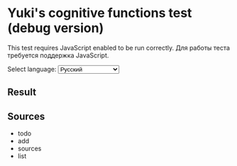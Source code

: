 # Yuki's cognitive functions test (debug version)

This test requires JavaScript enabled to be run correctly. Для работы теста требуется поддержка JavaScript.

<p>
<label for="lang">Select language:</label>
<select id="lang" onchange="chlang()" name="0">
    <option name="lang" value="ru">Русский</option>
    <option name="lang" value="en">English | TODO</option>
    <option name="lang" value="uk">Українська | TODO</option>
</select>
</p>

<div id="test_contents">
</div>

## Result

<div id="res">
</div>

## Sources

- todo
- add
- sources
- list

<script src="jquery.js"></script>
<script src="test.js"></script>
<script src="mbti2.js"></script>

